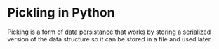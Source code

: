 # Pickling in Python
Picking is a form of [data persistance](https://c3.ai/glossary/features/data-persistence/) that works by storing a [serialized](https://towardsdatascience.com/what-why-and-how-of-de-serialization-in-python-2d4c3b622f6b) version of the data structure so it can be stored in a file and used later.

